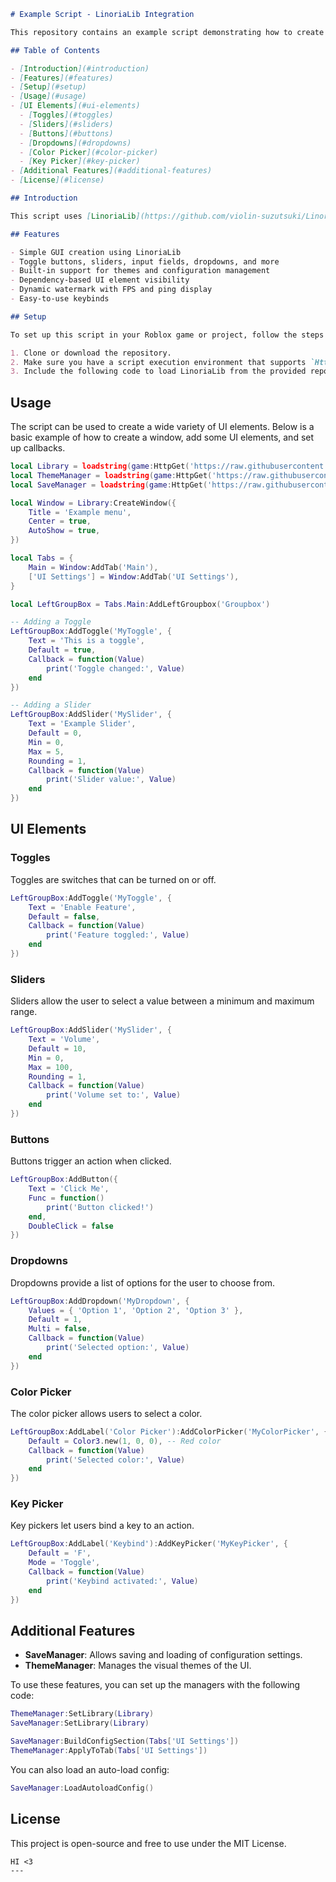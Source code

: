 ```markdown
# Example Script - LinoriaLib Integration

This repository contains an example script demonstrating how to create a simple and customizable GUI using **LinoriaLib**. The script showcases how to integrate elements such as toggles, sliders, dropdowns, buttons, and more.

## Table of Contents

- [Introduction](#introduction)
- [Features](#features)
- [Setup](#setup)
- [Usage](#usage)
- [UI Elements](#ui-elements)
  - [Toggles](#toggles)
  - [Sliders](#sliders)
  - [Buttons](#buttons)
  - [Dropdowns](#dropdowns)
  - [Color Picker](#color-picker)
  - [Key Picker](#key-picker)
- [Additional Features](#additional-features)
- [License](#license)

## Introduction

This script uses [LinoriaLib](https://github.com/violin-suzutsuki/LinoriaLib) to create a user-friendly and modular GUI for Roblox scripts. You can easily customize and extend the functionality by modifying the provided code.

## Features

- Simple GUI creation using LinoriaLib
- Toggle buttons, sliders, input fields, dropdowns, and more
- Built-in support for themes and configuration management
- Dependency-based UI element visibility
- Dynamic watermark with FPS and ping display
- Easy-to-use keybinds

## Setup

To set up this script in your Roblox game or project, follow the steps below:

1. Clone or download the repository.
2. Make sure you have a script execution environment that supports `HttpGet` for loading remote libraries.
3. Include the following code to load LinoriaLib from the provided repository URL.

```

## Usage

The script can be used to create a wide variety of UI elements. Below is a basic example of how to create a window, add some UI elements, and set up callbacks.

```lua
local Library = loadstring(game:HttpGet('https://raw.githubusercontent.com/Iamkhnah/SynetProject/main/LinoriaLibrary.lua'))()
local ThemeManager = loadstring(game:HttpGet('https://raw.githubusercontent.com/Iamkhnah/SynetProject/main/ThemeManager.lua'))()
local SaveManager = loadstring(game:HttpGet('https://raw.githubusercontent.com/Iamkhnah/SynetProject/main/SaveManager.lua'))()

local Window = Library:CreateWindow({
    Title = 'Example menu',
    Center = true,
    AutoShow = true,
})

local Tabs = {
    Main = Window:AddTab('Main'),
    ['UI Settings'] = Window:AddTab('UI Settings'),
}

local LeftGroupBox = Tabs.Main:AddLeftGroupbox('Groupbox')

-- Adding a Toggle
LeftGroupBox:AddToggle('MyToggle', {
    Text = 'This is a toggle',
    Default = true,
    Callback = function(Value)
        print('Toggle changed:', Value)
    end
})

-- Adding a Slider
LeftGroupBox:AddSlider('MySlider', {
    Text = 'Example Slider',
    Default = 0,
    Min = 0,
    Max = 5,
    Rounding = 1,
    Callback = function(Value)
        print('Slider value:', Value)
    end
})
```

## UI Elements

### Toggles

Toggles are switches that can be turned on or off.

```lua
LeftGroupBox:AddToggle('MyToggle', {
    Text = 'Enable Feature',
    Default = false,
    Callback = function(Value)
        print('Feature toggled:', Value)
    end
})
```

### Sliders

Sliders allow the user to select a value between a minimum and maximum range.

```lua
LeftGroupBox:AddSlider('MySlider', {
    Text = 'Volume',
    Default = 10,
    Min = 0,
    Max = 100,
    Rounding = 1,
    Callback = function(Value)
        print('Volume set to:', Value)
    end
})
```

### Buttons

Buttons trigger an action when clicked.

```lua
LeftGroupBox:AddButton({
    Text = 'Click Me',
    Func = function()
        print('Button clicked!')
    end,
    DoubleClick = false
})
```

### Dropdowns

Dropdowns provide a list of options for the user to choose from.

```lua
LeftGroupBox:AddDropdown('MyDropdown', {
    Values = { 'Option 1', 'Option 2', 'Option 3' },
    Default = 1,
    Multi = false,
    Callback = function(Value)
        print('Selected option:', Value)
    end
})
```

### Color Picker

The color picker allows users to select a color.

```lua
LeftGroupBox:AddLabel('Color Picker'):AddColorPicker('MyColorPicker', {
    Default = Color3.new(1, 0, 0), -- Red color
    Callback = function(Value)
        print('Selected color:', Value)
    end
})
```

### Key Picker

Key pickers let users bind a key to an action.

```lua
LeftGroupBox:AddLabel('Keybind'):AddKeyPicker('MyKeyPicker', {
    Default = 'F',
    Mode = 'Toggle',
    Callback = function(Value)
        print('Keybind activated:', Value)
    end
})
```

## Additional Features

- **SaveManager**: Allows saving and loading of configuration settings.
- **ThemeManager**: Manages the visual themes of the UI.

To use these features, you can set up the managers with the following code:

```lua
ThemeManager:SetLibrary(Library)
SaveManager:SetLibrary(Library)

SaveManager:BuildConfigSection(Tabs['UI Settings'])
ThemeManager:ApplyToTab(Tabs['UI Settings'])
```

You can also load an auto-load config:

```lua
SaveManager:LoadAutoloadConfig()
```

## License

This project is open-source and free to use under the MIT License.
```
HI <3
---

